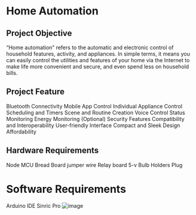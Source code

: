 # Home Automation
## Project Objective
“Home automation” refers to the automatic and electronic control of household features, activity, and appliances. In simple terms, it means you can easily control the utilities and features of your home via the Internet to make life more convenient and secure, and even spend less on household bills.
## Project Feature
Bluetooth Connectivity
Mobile App Control
Individual Appliance Control
Scheduling and Timers
Scene and Routine Creation
Voice Control
Status Monitoring
Energy Monitoring (Optional)
Security Features
Compatibility and Interoperability
User-friendly Interface
Compact and Sleek Design
Affordability
## Hardware Requirements
Node MCU
Bread Board
jumper wire
Relay board 5-v 
Bulb
Holders
Plug
# Software Requirements
Arduino IDE
Sinric Pro
![image](https://github.com/nigam-adarsh2003/Home-automation/assets/119562732/b0715234-f599-4e54-878e-91452330870e)




